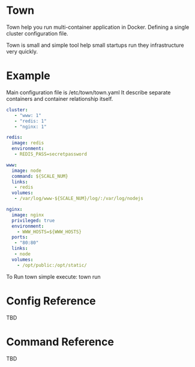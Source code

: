 # Town

Town help you run multi-container application in Docker. Defining a single cluster configuration file.

Town is small and simple tool help small startups run they infrastructure very quickly.

# Example

Main configuration file is /etc/town/town.yaml It describe separate containers and container relationship itself.

```yml
cluster:
   - "www: 1"
   - "redis: 1"
   - "nginx: 1"

redis:
  image: redis
  environment:
   - REDIS_PASS=secretpassword

www:
  image: node
  command: ${SCALE_NUM}
  links:
   - redis
  volumes:
   - /var/log/www-${SCALE_NUM}/log/:/var/log/nodejs

nginx:
  image: nginx
  privileged: true
  environment:
    - WWW_HOSTS=${WWW_HOSTS}
  ports:
   - "80:80"
  links:
   - node
  volumes:
    - /opt/public:/opt/static/
```

To Run town simple execute:
town run

# Config Reference
TBD

# Command Reference
TBD





